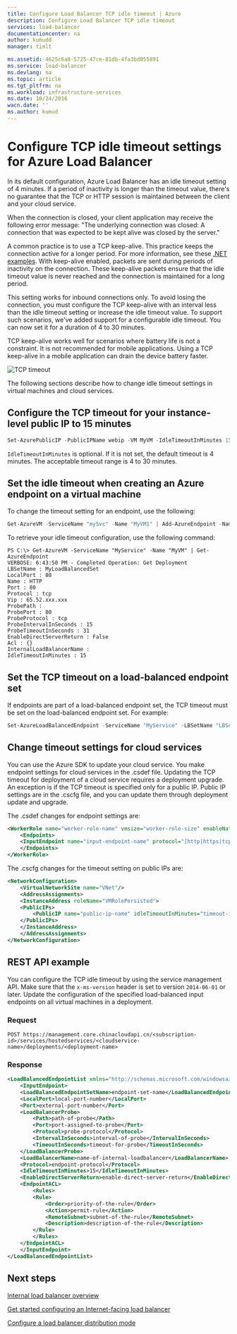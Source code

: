 ```yaml
---
title: Configure Load Balancer TCP idle timeout | Azure
description: Configure Load Balancer TCP idle timeout
services: load-balancer
documentationcenter: na
author: kumudd
manager: timlt

ms.assetid: 4625c6a8-5725-47ce-81db-4fa3bd055891
ms.service: load-balancer
ms.devlang: na
ms.topic: article
ms.tgt_pltfrm: na
ms.workload: infrastructure-services
ms.date: 10/24/2016
wacn.date: ''
ms.author: kumud
---
```


# Configure TCP idle timeout settings for Azure Load Balancer

In its default configuration, Azure Load Balancer has an idle timeout setting of 4 minutes. If a period of inactivity is longer than the timeout value, there's no guarantee that the TCP or HTTP session is maintained between the client and your cloud service.

When the connection is closed, your client application may receive the following error message: "The underlying connection was closed: A connection that was expected to be kept alive was closed by the server."

A common practice is to use a TCP keep-alive. This practice keeps the connection active for a longer period. For more information, see these [.NET examples](https://msdn.microsoft.com/zh-cn/library/system.net.servicepoint.settcpkeepalive.aspx). With keep-alive enabled, packets are sent during periods of inactivity on the connection. These keep-alive packets ensure that the idle timeout value is never reached and the connection is maintained for a long period.

This setting works for inbound connections only. To avoid losing the connection, you must configure the TCP keep-alive with an interval less than the idle timeout setting or increase the idle timeout value. To support such scenarios, we've added support for a configurable idle timeout. You can now set it for a duration of 4 to 30 minutes.

TCP keep-alive works well for scenarios where battery life is not a constraint. It is not recommended for mobile applications. Using a TCP keep-alive in a mobile application can drain the device battery faster.

![TCP timeout](./media/load-balancer-tcp-idle-timeout/image1.png)

The following sections describe how to change idle timeout settings in virtual machines and cloud services.

## Configure the TCP timeout for your instance-level public IP to 15 minutes

```powershell
Set-AzurePublicIP -PublicIPName webip -VM MyVM -IdleTimeoutInMinutes 15
```

`IdleTimeoutInMinutes` is optional. If it is not set, the default timeout is 4 minutes. The acceptable timeout range is 4 to 30 minutes.

## Set the idle timeout when creating an Azure endpoint on a virtual machine

To change the timeout setting for an endpoint, use the following:

```powershell
Get-AzureVM -ServiceName "mySvc" -Name "MyVM1" | Add-AzureEndpoint -Name "HttpIn" -Protocol "tcp" -PublicPort 80 -LocalPort 8080 -IdleTimeoutInMinutes 15| Update-AzureVM
```

To retrieve your idle timeout configuration, use the following command:

```
PS C:\> Get-AzureVM -ServiceName "MyService" -Name "MyVM" | Get-AzureEndpoint
VERBOSE: 6:43:50 PM - Completed Operation: Get Deployment
LBSetName : MyLoadBalancedSet
LocalPort : 80
Name : HTTP
Port : 80
Protocol : tcp
Vip : 65.52.xxx.xxx
ProbePath :
ProbePort : 80
ProbeProtocol : tcp
ProbeIntervalInSeconds : 15
ProbeTimeoutInSeconds : 31
EnableDirectServerReturn : False
Acl : {}
InternalLoadBalancerName :
IdleTimeoutInMinutes : 15
```

## Set the TCP timeout on a load-balanced endpoint set

If endpoints are part of a load-balanced endpoint set, the TCP timeout must be set on the load-balanced endpoint set. For example:

```powershell
Set-AzureLoadBalancedEndpoint -ServiceName "MyService" -LBSetName "LBSet1" -Protocol tcp -LocalPort 80 -ProbeProtocolTCP -ProbePort 8080 -IdleTimeoutInMinutes 15
```

## Change timeout settings for cloud services

You can use the Azure SDK to update your cloud service. You make endpoint settings for cloud services in the .csdef file. Updating the TCP timeout for deployment of a cloud service requires a deployment upgrade. An exception is if the TCP timeout is specified only for a public IP. Public IP settings are in the .cscfg file, and you can update them through deployment update and upgrade.

The .csdef changes for endpoint settings are:

```xml
<WorkerRole name="worker-role-name" vmsize="worker-role-size" enableNativeCodeExecution="[true|false]">
    <Endpoints>
    <InputEndpoint name="input-endpoint-name" protocol="[http|https|tcp|udp]" localPort="local-port-number" port="port-number" certificate="certificate-name" loadBalancerProbe="load-balancer-probe-name" idleTimeoutInMinutes="tcp-timeout" />
    </Endpoints>
</WorkerRole>
```

The .cscfg changes for the timeout setting on public IPs are:

```xml
<NetworkConfiguration>
    <VirtualNetworkSite name="VNet"/>
    <AddressAssignments>
    <InstanceAddress roleName="VMRolePersisted">
    <PublicIPs>
        <PublicIP name="public-ip-name" idleTimeoutInMinutes="timeout-in-minutes"/>
    </PublicIPs>
    </InstanceAddress>
    </AddressAssignments>
</NetworkConfiguration>
```

## REST API example

You can configure the TCP idle timeout by using the service management API. Make sure that the `x-ms-version` header is set to version `2014-06-01` or later. Update the configuration of the specified load-balanced input endpoints on all virtual machines in a deployment.

### Request

```
POST https://management.core.chinacloudapi.cn/<subscription-id>/services/hostedservices/<cloudservice-name>/deployments/<deployment-name>
```

### Response

```xml
<LoadBalancedEndpointList xmlns="http://schemas.microsoft.com/windowsazure" xmlns:i="http://www.w3.org/2001/XMLSchema-instance">
    <InputEndpoint>
    <LoadBalancedEndpointSetName>endpoint-set-name</LoadBalancedEndpointSetName>
    <LocalPort>local-port-number</LocalPort>
    <Port>external-port-number</Port>
    <LoadBalancerProbe>
        <Path>path-of-probe</Path>
        <Port>port-assigned-to-probe</Port>
        <Protocol>probe-protocol</Protocol>
        <IntervalInSeconds>interval-of-probe</IntervalInSeconds>
        <TimeoutInSeconds>timeout-for-probe</TimeoutInSeconds>
    </LoadBalancerProbe>
    <LoadBalancerName>name-of-internal-loadbalancer</LoadBalancerName>
    <Protocol>endpoint-protocol</Protocol>
    <IdleTimeoutInMinutes>15</IdleTimeoutInMinutes>
    <EnableDirectServerReturn>enable-direct-server-return</EnableDirectServerReturn>
    <EndpointACL>
        <Rules>
        <Rule>
            <Order>priority-of-the-rule</Order>
            <Action>permit-rule</Action>
            <RemoteSubnet>subnet-of-the-rule</RemoteSubnet>
            <Description>description-of-the-rule</Description>
        </Rule>
        </Rules>
    </EndpointACL>
    </InputEndpoint>
</LoadBalancedEndpointList>
```

## Next steps

[Internal load balancer overview](./load-balancer-internal-overview.md)

[Get started configuring an Internet-facing load balancer](./load-balancer-get-started-internet-arm-ps.md)

[Configure a load balancer distribution mode](./load-balancer-distribution-mode.md)